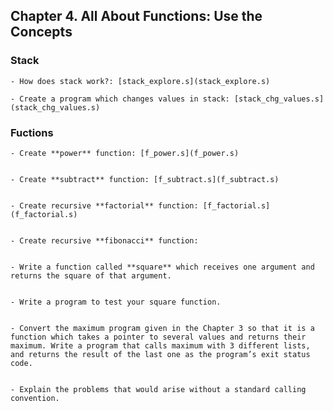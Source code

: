 ## Chapter 4. All About Functions: Use the Concepts


### Stack
    - How does stack work?: [stack_explore.s](stack_explore.s)

    - Create a program which changes values in stack: [stack_chg_values.s](stack_chg_values.s)


### Fuctions
    - Create **power** function: [f_power.s](f_power.s)


    - Create **subtract** function: [f_subtract.s](f_subtract.s)


    - Create recursive **factorial** function: [f_factorial.s](f_factorial.s)


    - Create recursive **fibonacci** function:


    - Write a function called **square** which receives one argument and returns the square of that argument.


    - Write a program to test your square function.


    - Convert the maximum program given in the Chapter 3 so that it is a function which takes a pointer to several values and returns their maximum. Write a program that calls maximum with 3 different lists, and returns the result of the last one as the program’s exit status code.


    - Explain the problems that would arise without a standard calling convention.